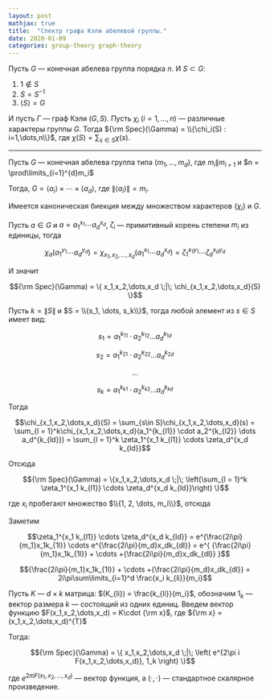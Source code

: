 ```yaml
---
layout: post
mathjax: true
title:  "Спектр графа Кэли абелевой группы."
date: 2020-01-09
categories: group-theory graph-theory
---
```


Пусть $G$ — конечная абелева группа порядка $n$. И $S \subset G$: 

1. $1 \notin S$
2. $S = S^{-1}$ 
3. $\langle S \rangle = G$

И пусть $\Gamma$ — граф Кэли $(G, S)$. Пусть $\chi_i$ ($i=1,\dots, n$)  — различные характеры группы $G$. Тогда ${\rm Spec}(\Gamma) = \\{\chi_i(S) : i=1,\dots,n\\}$, где $\chi(S) = \sum_{s\in S}\chi(s).$ 

---

Пусть $G$ — конечная абелева группа типа $(m_1, \dots, m_d)$, где $m_i \| m_{i+1}$
и $n = \prod\limits_{i=1}^{d}m_i$

Тогда, $G = \langle a_i \rangle \times \cdots \times \langle a_d \rangle$, где $\|\langle a_i \rangle\| = m_i.$

Имеется каноническая биекция между множеством характеров $\{ \chi_i \}$ и $G$.

Пусть $a\in G$ и $a = a_1^{x_1} \cdots a_d^{x_d}$,  $\zeta_i$ — примитивный корень степени $m_i$ из единицы, тогда

$$\chi_{a}(a_1^{y_1} \cdots a_d^{y_d})= \chi_{x_1, x_2, \dots, x_d}(a_1^{x_1} \cdots a_d^{x_d}) =\zeta_1^{x_1 y_1} \cdots \zeta_d^{x_d y_d}$$

И значит

$${\rm Spec}(\Gamma) = \{ x_1,x_2,\dots,x_d \;|\; \chi_{x_1,x_2,\dots,x_d}(S) \}$$

Пусть $k = \|S\|$ и $S = \\{s_1, \dots, s_k\\}$, тогда любой элемент из $s \in S$ имеет вид:

$$s_1 =  a_1^{k_{11}} \cdot a_2^{k_{12}} \dots a_d^{k_{1d}}$$

$$s_2 =  a_1^{k_{21}} \cdot a_2^{k_{22}} \dots a_d^{k_{2d}}$$ 

$$ \dots $$

$$s_k  =  a_1^{k_{k1}} \cdot a_2^{k_{k2}} \dots a_d^{k_{kd}}$$

Тогда

$$\chi_{x_1,x_2,\dots,x_d}(S) = \sum_{s\in S}\chi_{x_1,x_2,\dots,x_d}(s) =
\sum_{l = 1}^k\chi_{x_1,x_2,\dots,x_d}(a_1^{k_{l1}} \cdot a_2^{k_{l2}} \dots a_d^{k_{ld}}) = \sum_{l = 1}^k \zeta_1^{x_1 k_{l1}} \cdots \zeta_d^{x_d k_{ld}}$$

Отсюда

$${\rm Spec}(\Gamma) = \{x_1,x_2,\dots,x_d \;|\; \left(\sum_{l = 1}^k \zeta_1^{x_1 k_{l1}} \cdots \zeta_d^{x_d k_{ld}}\right) \}$$

где $x_i$ пробегают множество $\\{1, 2, \dots, m_i\\}$, отсюда

Заметим

$$\zeta_1^{x_1 k_{l1}} \cdots \zeta_d^{x_d k_{ld}} = e^{\frac{2i\pi}{m_1}x_1k_{1l}} \cdots e^{\frac{2i\pi}{m_d}x_dk_{dl}} = e^{ {\frac{2i\pi}{m_1}x_1k_{1l}} + \cdots +{\frac{2i\pi}{m_d}x_dk_{dl}} }$$

$${\frac{2i\pi}{m_1}x_1k_{1l}} + \cdots +{\frac{2i\pi}{m_d}x_dk_{dl}} = 2i\pi\sum\limits_{i=1}^d \frac{x_i k_{li}}{m_i}$$

Пусть $K$ — $d \times k$ матрица: $(K_{li}) = \frac{k_{li}}{m_i}$, обозначим $1_k$ — вектор размера $k$ — состоящий из одних единиц. Введем вектор функцию $F(x_1,x_2,\dots,x_d) = K\cdot {\rm x}$, где ${\rm x} = (x_1,x_2,\dots,x_d)^{T}$

Тогда:

$${\rm Spec}(\Gamma) = \{ x_1,x_2,\dots,x_d \;|\; \left( e^{2\pi i F(x_1,x_2,\dots,x_d)},  1_k \right) \}$$

где $e^{2\pi i F(x_1,x_2,\dots,x_d)}$ — вектор функция, а $(\cdot, \cdot)$ — стандартное скалярное произведение.